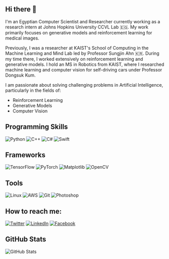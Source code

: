 ## Hi there 👋
I'm an Egyptian Computer Scientist and Researcher currently working as a research intern at Johns Hopkins University CCVL Lab 🇪🇬. My work primarily focuses on generative models and reinforcement learning for medical images.

Previously, I was a researcher at KAIST's School of Computing in the Machine Learning and Mind Lab led by Professor Sungjin Ahn 🇰🇷. During my time there, I worked extensively on reinforcement learning and generative models. I hold an MS in Robotics from KAIST, where I researched machine learning and computer vision for self-driving cars under Professor Dongsuk Kum.

I am passionate about solving challenging problems in Artificial Intelligence, particularly in the fields of:
- Reinforcement Learning
- Generative Models
- Computer Vision

## Programming Skills
<p>
  <img src="https://img.shields.io/badge/Python-3776AB?style=for-the-badge&logo=python&logoColor=white" alt="Python" />
  <img src="https://img.shields.io/badge/C%2B%2B-00599C?style=for-the-badge&logo=c%2B%2B&logoColor=white" alt="C++" />
  <img src="https://img.shields.io/badge/C%23-239120?style=for-the-badge&logo=c-sharp&logoColor=white" alt="C#" />
  <img src="https://img.shields.io/badge/Swift-FA7343?style=for-the-badge&logo=swift&logoColor=white" alt="Swift" />
</p>

## Frameworks
<p>
  <img src="https://img.shields.io/badge/TensorFlow-FF6F00?style=for-the-badge&logo=tensorflow&logoColor=white" alt="TensorFlow" />
  <img src="https://img.shields.io/badge/PyTorch-EE4C2C?style=for-the-badge&logo=pytorch&logoColor=white" alt="PyTorch" />
  <img src="https://img.shields.io/badge/Matplotlib-004F9F?style=for-the-badge&logo=matplotlib&logoColor=white" alt="Matplotlib" />
  <img src="https://img.shields.io/badge/OpenCV-5C3EE8?style=for-the-badge&logo=opencv&logoColor=white" alt="OpenCV" />
</p>

## Tools
<p>
  <img src="https://img.shields.io/badge/Linux-FCC624?style=for-the-badge&logo=linux&logoColor=black" alt="Linux" />
  <img src="https://img.shields.io/badge/Amazon_AWS-232F3E?style=for-the-badge&logo=amazon-aws&logoColor=white" alt="AWS" />
  <img src="https://img.shields.io/badge/Git-F05032?style=for-the-badge&logo=git&logoColor=white" alt="Git" />
  <img src="https://img.shields.io/badge/Photoshop-31A8FF?style=for-the-badge&logo=adobe-photoshop&logoColor=white" alt="Photoshop" />
</p>

## How to reach me:
<p>
  <a href="https://twitter.com/your_twitter_handle"><img src="https://img.shields.io/badge/Twitter-1DA1F2?style=for-the-badge&logo=twitter&logoColor=white" alt="Twitter" /></a>
  <a href="https://www.linkedin.com/in/your_linkedin_profile/"><img src="https://img.shields.io/badge/LinkedIn-0077B5?style=for-the-badge&logo=linkedin&logoColor=white" alt="LinkedIn" /></a>
  <a href="https://www.facebook.com/your_facebook_profile"><img src="https://img.shields.io/badge/Facebook-1877F2?style=for-the-badge&logo=facebook&logoColor=white" alt="Facebook" /></a>
</p>

## GitHub Stats
<p>
  <img src="https://github-readme-stats.vercel.app/api?username=your_github_username&show_icons=true&theme=radical" alt="GitHub Stats" />
</p>
